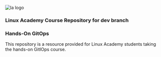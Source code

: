![la logo](https://user-images.githubusercontent.com/42839573/67322755-818e9400-f4df-11e9-97c1-388bf357353d.png)

### Linux Academy Course Repository for dev branch
### Hands-On GitOps

This repository is a resource provided for Linux Academy students taking the hands-on GitIOps course.
